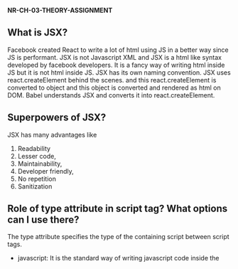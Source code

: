 **NR-CH-03-THEORY-ASSIGNMENT**

## What is JSX?
Facebook created React to write a lot of html using JS in a better way since JS is performant. JSX is not Javascript XML and JSX is a html like syntax developed by facebook developers. It is a fancy way of writing html inside JS but it is not html inside JS. JSX has its own naming convention. JSX uses react.createElement behind the scenes. and this react.createElement is converted to object and this object is converted and rendered as html on DOM. Babel understands JSX and converts it into react.createElement.

## Superpowers of JSX?
JSX has many advantages like
1. Readability
2. Lesser code, 
3. Maintainability,
4. Developer friendly,
5. No repetition
6. Sanitization

## Role of type attribute in script tag? What options can I use there?

The type attribute specifies the type of the containing script between script tags.
* javascript: It is the standard way of writing javascript code inside the <script> tag.
* ecmascript : It follows EcmaScript standards.
module: This value tells the browser that the script is a module that can import or export other files or modules inside it.
* text/babel:When loaded in a browser, @babel/standalone will automatically compile and execute all script tags with type `text/babel` or `text/jsx`:
* typescript: Its in TypeScript.
* importmap: It allows us to provide a mapping. If matched will replace text in the module spceifier.
text/template: Can hold anything that are not parsed.

## Javascript MIME types: 
application/javascript Deprecated
application/ecmascript Deprecated
application/x-ecmascript Non-standard
application/x-javascript Non-standard
text/ecmascript Deprecated
text/jscript Non-standard
text/livescript Non-standard
text/x-ecmascript Non-standard
text/x-javascript 

Even though any given user agent may support any or all of these, you should only use text/javascript. It's the only MIME type guaranteed to work now and into the future.

## {TitleComponent} vs {<TitleComponent/>} vs {<TitleComponent></TitleComponent>} in JSX.

We can write any piece of JS code inside curly braces {}in functional component.
{TitleComponent} will represent a react element or JS variable.
{<TitleComponent/> will represents functional component with no children.
{<TitleComponent></TitleComponent>} will represent functional components with children or content inside it.



